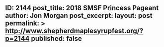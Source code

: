 ---
---
ID: 2144
post_title: 2018 SMSF Princess Pageant
author: Jon Morgan
post_excerpt:
layout: post
permalink: >
  http://www.shepherdmaplesyrupfest.org/?p=2144
published: false
---